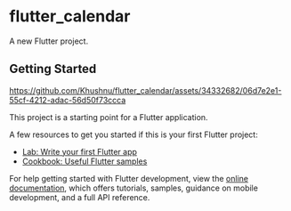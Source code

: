 # flutter_calendar

A new Flutter project.

## Getting Started





https://github.com/Khushnu/flutter_calendar/assets/34332682/06d7e2e1-55cf-4212-adac-56d50f73ccca



This project is a starting point for a Flutter application.

A few resources to get you started if this is your first Flutter project:

- [Lab: Write your first Flutter app](https://docs.flutter.dev/get-started/codelab)
- [Cookbook: Useful Flutter samples](https://docs.flutter.dev/cookbook)

For help getting started with Flutter development, view the
[online documentation](https://docs.flutter.dev/), which offers tutorials,
samples, guidance on mobile development, and a full API reference.
